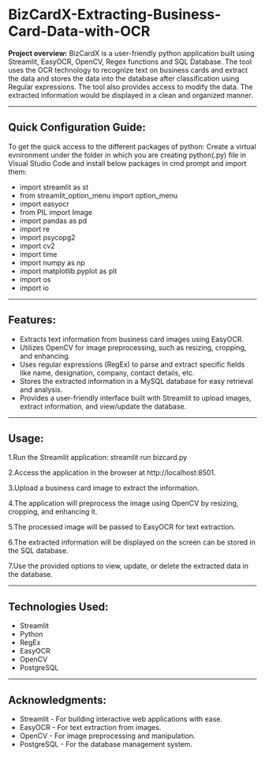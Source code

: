 # BizCardX-Extracting-Business-Card-Data-with-OCR

**Project overview:** BizCardX is a user-friendly python application built using Streamlit, EasyOCR, OpenCV, Regex functions and SQL Database. The tool uses the OCR technology to recognize text on business cards and extract the data and stores the data into the database after classification using Regular expressions. The tool also provides access to modify the data. The extracted information would be displayed in a clean and organized manner.

------------------------------------------------------------------------------------------------------


Quick Configuration Guide:
-----------------------------
To get the quick access to the different packages of python:
Create a virtual evnironment under the folder in which you are creating python(.py) file in Visual Studio Code and install below packages in cmd prompt and import them:

- import streamlit as st
- from streamlit_option_menu import option_menu
- import easyocr
- from PIL import Image
- import pandas as pd
- import re
- import psycopg2
- import cv2
- import time
- import numpy as np
- import matplotlib.pyplot as plt
- import os
- import io

-----------------------------------------------------------------------------------------------------

**Features:**
---------------------------

- Extracts text information from business card images using EasyOCR.
- Utilizes OpenCV for image preprocessing, such as resizing, cropping, and enhancing.
- Uses regular expressions (RegEx) to parse and extract specific fields like name, designation, company, contact details, etc.
- Stores the extracted information in a MySQL database for easy retrieval and analysis.
- Provides a user-friendly interface built with Streamlit to upload images, extract information, and view/update the database.

-----------------------------------------------------------------------------------------------------

**Usage:**
-------------------------------------
1.Run the Streamlit application:
streamlit run bizcard.py

2.Access the application in the browser at http://localhost:8501.

3.Upload a business card image to extract the information.

4.The application will preprocess the image using OpenCV by resizing, cropping, and enhancing it.

5.The processed image will be passed to EasyOCR for text extraction. 

6.The extracted information will be displayed on the screen can be stored in the SQL database.

7.Use the provided options to view, update, or delete the extracted data in the database.

------------------------------------------------------------------------------------------------------

**Technologies Used:**
---------------------------

- Streamlit
- Python
- RegEx
- EasyOCR
- OpenCV
- PostgreSQL
--------------------------------------------------------------------------------------------------------

**Acknowledgments:**
------------------------------

- Streamlit - For building interactive web applications with ease.
- EasyOCR - For text extraction from images.
- OpenCV - For image preprocessing and manipulation.
- PostgreSQL - For the database management system.

